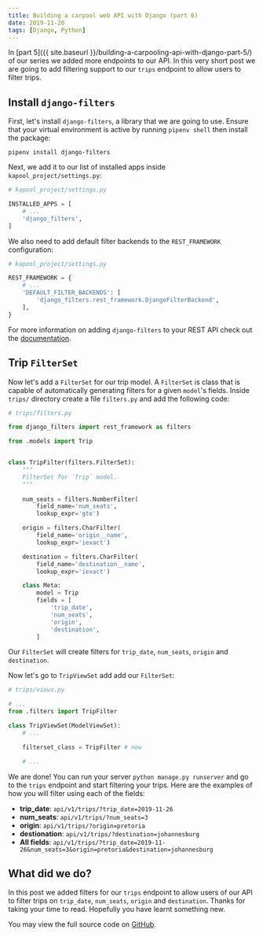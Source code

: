 ```yaml
---
title: Building a carpool web API with Django (part 6)
date: 2019-11-26
tags: [Django, Python]
---
```


In [part 5]({{ site.baseurl }}/building-a-carpooling-api-with-django-part-5/) of our series we added more endpoints to our API. In this very short post we are going to add filtering support to our `trips` endpoint to allow users to filter trips.

## Install `django-filters`
First, let's install `django-filters`, a library that we are going to use. Ensure that your virtual environment is active by running `pipenv shell` then install the package:

```
pipenv install django-filters
```
Next, we add it to our list of installed apps inside `kapool_project/settings.py`:

```python
# kapool_project/settings.py

INSTALLED_APPS = [
    # ...
    'django_filters',
]
```
We also need to add default filter backends to the `REST_FRAMEWORK` configuration:

```python
# kapool_project/settings.py

REST_FRAMEWORK = {
    # ...
    'DEFAULT_FILTER_BACKENDS': [
        'django_filters.rest_framework.DjangoFilterBackend',
    ],
}
```
For more information on adding `django-filters` to your REST API check out the [documentation](https://django-filter.readthedocs.io/en/master/guide/rest_framework.html).

## Trip `FilterSet`
Now let's add a `FilterSet` for our trip model. A `FilterSet` is class that is capable of automatically generating filters for a given `model`'s fields. Inside `trips/` directory create a file `filters.py` and add the following code:
```python
# trips/filters.py

from django_filters import rest_framework as filters

from .models import Trip


class TripFilter(filters.FilterSet):
    """
    FilterSet for `Trip` model.
    """
    
    num_seats = filters.NumberFilter(
        field_name='num_seats',
        lookup_expr='gte')

    origin = filters.CharFilter(
        field_name='origin__name',
        lookup_expr='iexact')

    destination = filters.CharFilter(
        field_name='destination__name',
        lookup_expr='iexact')

    class Meta:
        model = Trip
        fields = [
            'trip_date',
            'num_seats',
            'origin',
            'destination',
        ]

```
Our `FilterSet` will create filters for `trip_date`, `num_seats`, `origin` and `destination`.

Now let's go to `TripViewSet` add add our `FilterSet`:

```python
# trips/views.py

# ...
from .filters import TripFilter

class TripViewSet(ModelViewSet):
    # ...

    filterset_class = TripFilter # new

    # ...

```
We are done! You can run your server `python manage.py runserver` and go to the `trips` endpoint and start filtering your trips. Here are the examples of how you will filter using each of the fields:
- **trip_date**: `api/v1/trips/?trip_date=2019-11-26`
- **num_seats**: `api/v1/trips/?num_seats=3`
- **origin**: `api/v1/trips/?origin=pretoria`
- **destionation**: `api/v1/trips/?destination=johannesburg`
- **All fields**: `api/v1/trips/?trip_date=2019-11-26&num_seats=3&origin=pretoria&destination=johannesburg`

## What did we do?
In this post we added filters for our `trips` endpoint to allow users of our API to filter trips on `trip_date`, `num_seats`, `origin` and `destination`. Thanks for taking your time to read. Hopefully you have learnt something new.

You may view the full source code on [GitHub](https://github.com/vince-nyanga/KaPool). 

